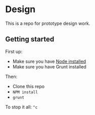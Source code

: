 # Design

This is a repo for prototype design work.

## Getting started

First up:

- Make sure you have [Node installed](https://nodejs.org/en/)
- Make sure you have Grunt installed

Then:

- Clone this repo
- ```NPM install```
- ```grunt```

To stop it all: ```^c```
